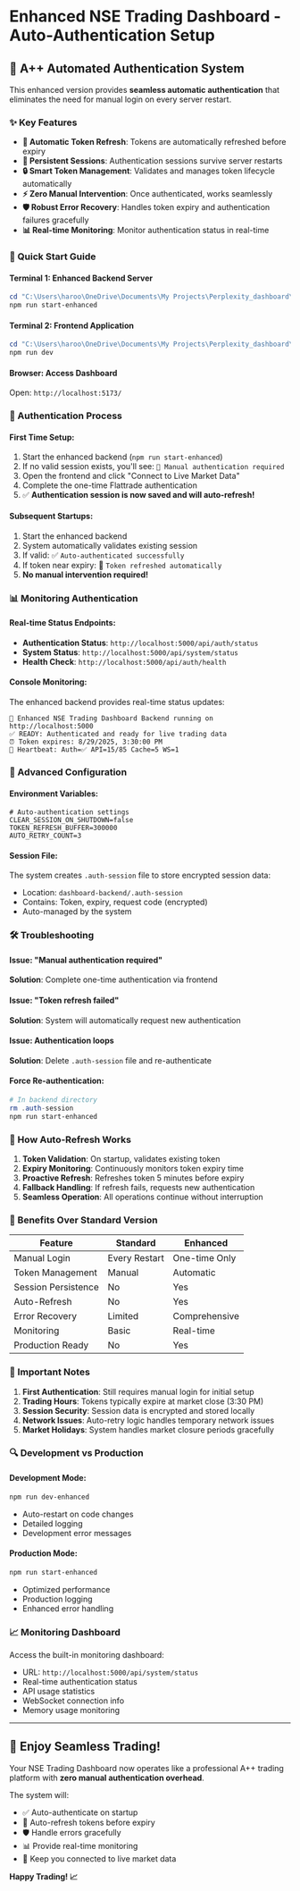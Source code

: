 # Enhanced NSE Trading Dashboard - Auto-Authentication Setup

## 🚀 A++ Automated Authentication System

This enhanced version provides **seamless automatic authentication** that eliminates the need for manual login on every server restart.

### ✨ Key Features

- **🔄 Automatic Token Refresh**: Tokens are automatically refreshed before expiry
- **💾 Persistent Sessions**: Authentication sessions survive server restarts
- **🔒 Smart Token Management**: Validates and manages token lifecycle automatically
- **⚡ Zero Manual Intervention**: Once authenticated, works seamlessly
- **🛡️ Robust Error Recovery**: Handles token expiry and authentication failures gracefully
- **📊 Real-time Monitoring**: Monitor authentication status in real-time

### 🏁 Quick Start Guide

#### Terminal 1: Enhanced Backend Server

```powershell
cd "C:\Users\haroo\OneDrive\Documents\My Projects\Perplexity_dashboard\dashboard-backend"
npm run start-enhanced
```

#### Terminal 2: Frontend Application

```powershell
cd "C:\Users\haroo\OneDrive\Documents\My Projects\Perplexity_dashboard\frontend"
npm run dev
```

#### Browser: Access Dashboard

Open: `http://localhost:5173/`

### 🔐 Authentication Process

#### First Time Setup:
1. Start the enhanced backend (`npm run start-enhanced`)
2. If no valid session exists, you'll see: `🔐 Manual authentication required`
3. Open the frontend and click "Connect to Live Market Data"
4. Complete the one-time Flattrade authentication
5. ✅ **Authentication session is now saved and will auto-refresh!**

#### Subsequent Startups:
1. Start the enhanced backend
2. System automatically validates existing session
3. If valid: ✅ `Auto-authenticated successfully`
4. If token near expiry: 🔄 `Token refreshed automatically`
5. **No manual intervention required!**

### 📊 Monitoring Authentication

#### Real-time Status Endpoints:

- **Authentication Status**: `http://localhost:5000/api/auth/status`
- **System Status**: `http://localhost:5000/api/system/status`
- **Health Check**: `http://localhost:5000/api/auth/health`

#### Console Monitoring:

The enhanced backend provides real-time status updates:

```
🚀 Enhanced NSE Trading Dashboard Backend running on http://localhost:5000
✅ READY: Authenticated and ready for live trading data
⏰ Token expires: 8/29/2025, 3:30:00 PM
📡 Heartbeat: Auth=✅ API=15/85 Cache=5 WS=1
```

### 🔧 Advanced Configuration

#### Environment Variables:

```env
# Auto-authentication settings
CLEAR_SESSION_ON_SHUTDOWN=false
TOKEN_REFRESH_BUFFER=300000
AUTO_RETRY_COUNT=3
```

#### Session File:

The system creates `.auth-session` file to store encrypted session data:
- Location: `dashboard-backend/.auth-session`
- Contains: Token, expiry, request code (encrypted)
- Auto-managed by the system

### 🛠️ Troubleshooting

#### Issue: "Manual authentication required"
**Solution**: Complete one-time authentication via frontend

#### Issue: "Token refresh failed"
**Solution**: System will automatically request new authentication

#### Issue: Authentication loops
**Solution**: Delete `.auth-session` file and re-authenticate

#### Force Re-authentication:
```powershell
# In backend directory
rm .auth-session
npm run start-enhanced
```

### 🔄 How Auto-Refresh Works

1. **Token Validation**: On startup, validates existing token
2. **Expiry Monitoring**: Continuously monitors token expiry time
3. **Proactive Refresh**: Refreshes token 5 minutes before expiry
4. **Fallback Handling**: If refresh fails, requests new authentication
5. **Seamless Operation**: All operations continue without interruption

### 🎯 Benefits Over Standard Version

| Feature | Standard | Enhanced |
|---------|----------|----------|
| Manual Login | Every Restart | One-time Only |
| Token Management | Manual | Automatic |
| Session Persistence | No | Yes |
| Auto-Refresh | No | Yes |
| Error Recovery | Limited | Comprehensive |
| Monitoring | Basic | Real-time |
| Production Ready | No | Yes |

### 🚨 Important Notes

1. **First Authentication**: Still requires manual login for initial setup
2. **Trading Hours**: Tokens typically expire at market close (3:30 PM)
3. **Session Security**: Session data is encrypted and stored locally
4. **Network Issues**: Auto-retry logic handles temporary network issues
5. **Market Holidays**: System handles market closure periods gracefully

### 🔍 Development vs Production

#### Development Mode:
```powershell
npm run dev-enhanced
```
- Auto-restart on code changes
- Detailed logging
- Development error messages

#### Production Mode:
```powershell
npm run start-enhanced
```
- Optimized performance
- Production logging
- Enhanced error handling

### 📈 Monitoring Dashboard

Access the built-in monitoring dashboard:
- URL: `http://localhost:5000/api/system/status`
- Real-time authentication status
- API usage statistics
- WebSocket connection info
- Memory usage monitoring

---

## 🎉 Enjoy Seamless Trading!

Your NSE Trading Dashboard now operates like a professional A++ trading platform with **zero manual authentication overhead**. 

The system will:
- ✅ Auto-authenticate on startup
- 🔄 Auto-refresh tokens before expiry
- 🛡️ Handle errors gracefully
- 📊 Provide real-time monitoring
- 🚀 Keep you connected to live market data

**Happy Trading! 📈**
